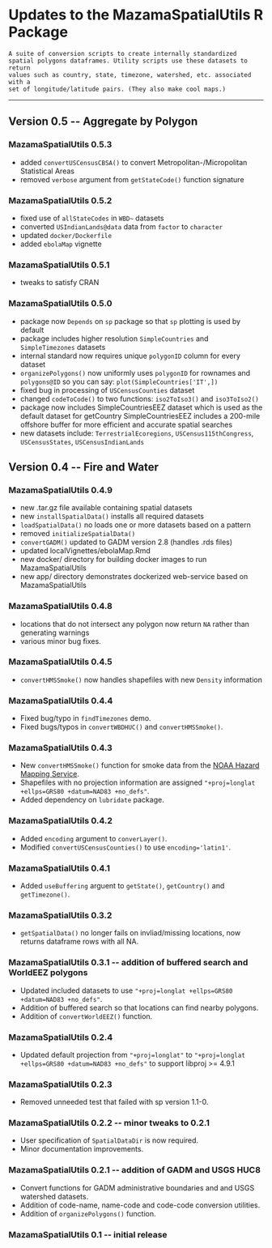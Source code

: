 # Updates to the MazamaSpatialUtils R Package

```
A suite of conversion scripts to create internally standardized
spatial polygons dataframes. Utility scripts use these datasets to return
values such as country, state, timezone, watershed, etc. associated with a
set of longitude/latitude pairs. (They also make cool maps.)
```

----

## Version 0.5 -- Aggregate by Polygon

### MazamaSpatialUtils 0.5.3

 * added `convertUSCensusCBSA()` to convert Metropolitan-/Micropolitan Statistical Areas
 * removed `verbose` argument from `getStateCode()` function signature
 
### MazamaSpatialUtils 0.5.2

 * fixed use of `allStateCodes` in `WBD~` datasets
 * converted `USIndianLands@data` data from `factor` to `character`
 * updated `docker/Dockerfile`
 * added `ebolaMap` vignette

### MazamaSpatialUtils 0.5.1

 * tweaks to satisfy CRAN

### MazamaSpatialUtils 0.5.0

 * package now `Depends` on `sp` package so that `sp` plotting is used by default
 * package includes higher resolution `SimpleCountries` and `SimpleTimezones` datasets
 * internal standard now requires unique `polygonID` column for every dataset
 * `organizePolygons()` now uniformly uses `polygonID` for rownames and `polygons@ID` so you can say:
 `plot(SimpleCountries['IT',])`
 * fixed bug in processing of `USCensusCounties` dataset
 * changed `codeToCode()` to two functions: `iso2ToIso3()` and `iso3ToIso2()`
 * package now includes SimpleCountriesEEZ dataset which is used as the default dataset for getCountry
 SimpleCountriesEEZ includes a 200-mile offshore buffer for more efficient and accurate spatial searches
 * new datasets include: `TerrestrialEcoregions`, `USCensus115thCongress`, `USCensusStates`, `USCensusIndianLands`

## Version 0.4 -- Fire and Water

### MazamaSpatialUtils 0.4.9

 * new .tar.gz file available containing spatial datasets
 * new `installSpatialData()` installs all required datasets
 * `loadSpatialData()` no loads one or more datasets based on a pattern
 * removed `initializeSpatialData()`
 * `convertGADM()` updated to GADM version 2.8 (handles .rds files)
 * updated localVignettes/ebolaMap.Rmd
 * new docker/ directory for building docker images to run MazamaSpatialUtils
 * new app/ directory demonstrates dockerized web-service based on MazamaSpatialUtils

### MazamaSpatialUtils 0.4.8

 * locations that do not intersect any polygon now return `NA` rather than generating warnings
 * various minor bug fixes.

### MazamaSpatialUtils 0.4.5

 * `convertHMSSmoke()` now handles shapefiles with new `Density` information

### MazamaSpatialUtils 0.4.4

 * Fixed bug/typo in `findTimezones` demo.
 * Fixed bugs/typos in `convertWBDHUC()` and `convertHMSSmoke()`.

### MazamaSpatialUtils 0.4.3

 * New `convertHMSSmoke()` function for smoke data from the [NOAA Hazard Mapping Service](http://www.ospo.noaa.gov/Products/land/hms.html).
 * Shapefiles with no projection information are assigned `"+proj=longlat +ellps=GRS80 +datum=NAD83 +no_defs"`.
 * Added dependency on `lubridate` package.

### MazamaSpatialUtils 0.4.2

 * Added `encoding` argument to `converLayer()`.
 * Modified `convertUSCensusCounties()` to use `encoding='latin1'`.

### MazamaSpatialUtils 0.4.1

 * Added `useBuffering` arguent to `getState()`, `getCountry()` and `getTimezone()`.

### MazamaSpatialUtils 0.3.2

 * `getSpatialData()` no longer fails on invliad/missing locations, now returns dataframe rows with all NA.
 
### MazamaSpatialUtils 0.3.1 -- addition of buffered search and WorldEEZ polygons

 * Updated included datasets to use `"+proj=longlat +ellps=GRS80 +datum=NAD83 +no_defs"`.
 * Addition of buffered search so that locations can find nearby polygons.
 * Addition of `convertWorldEEZ()` function.


### MazamaSpatialUtils 0.2.4

 * Updated default projection from `"+proj=longlat"` to `"+proj=longlat +ellps=GRS80 +datum=NAD83 +no_defs"`
 to support libproj >= 4.9.1

### MazamaSpatialUtils 0.2.3

 * Removed unneeded test that failed with sp version 1.1-0.

### MazamaSpatialUtils 0.2.2 -- minor tweaks to 0.2.1

 * User specification of `SpatialDataDir` is now required.
 * Minor documentation improvements.


### MazamaSpatialUtils 0.2.1 -- addition of GADM and USGS HUC8

 * Convert functions for GADM administrative boundaries and and USGS watershed datasets.
 * Addition of code-name, name-code and code-code conversion utilities.
 * Addition of `organizePolygons()` function.

### MazamaSpatialUtils 0.1 -- initial release

